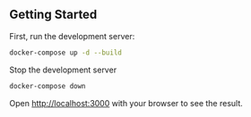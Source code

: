## Getting Started

First, run the development server:

```bash
docker-compose up -d --build

```

Stop the development server

```bash
docker-compose down

```

Open [http://localhost:3000](http://localhost:3000) with your browser to see the result.
